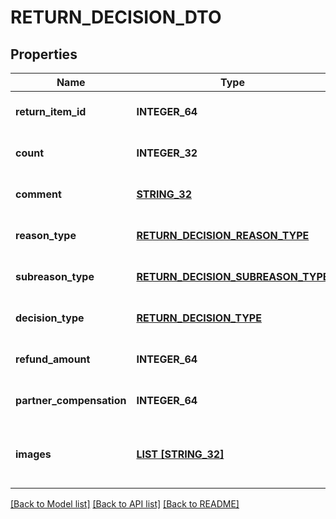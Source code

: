 # RETURN_DECISION_DTO

## Properties
Name | Type | Description | Notes
------------ | ------------- | ------------- | -------------
**return_item_id** | **INTEGER_64** | Идентификатор товара в возврате. | [optional] [default to null]
**count** | **INTEGER_32** | Количество единиц товара. | [optional] [default to null]
**comment** | [**STRING_32**](STRING_32.md) | Комментарий. | [optional] [default to null]
**reason_type** | [**RETURN_DECISION_REASON_TYPE**](ReturnDecisionReasonType.md) |  | [optional] [default to null]
**subreason_type** | [**RETURN_DECISION_SUBREASON_TYPE**](ReturnDecisionSubreasonType.md) |  | [optional] [default to null]
**decision_type** | [**RETURN_DECISION_TYPE**](ReturnDecisionType.md) |  | [optional] [default to null]
**refund_amount** | **INTEGER_64** | Сумма возврата. | [optional] [default to null]
**partner_compensation** | **INTEGER_64** | Компенсация за обратную доставку. | [optional] [default to null]
**images** | [**LIST [STRING_32]**](STRING_32.md) | Список хеш-кодов фотографий товара от покупателя. | [optional] [default to null]

[[Back to Model list]](../README.md#documentation-for-models) [[Back to API list]](../README.md#documentation-for-api-endpoints) [[Back to README]](../README.md)


